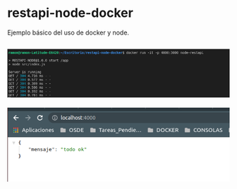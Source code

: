 # restapi-node-docker
Ejemplo básico del uso de docker y node. 

![Ejemplo de como correr la app](runImagen.png)
---
![Ejemplo de como se ve el response](responseDeApp.png)
